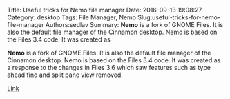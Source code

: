 Title: Useful tricks for Nemo file manager
Date: 2016-09-13 19:08:27
Category: desktop
Tags: File Manager, Nemo
Slug:useful-tricks-for-nemo-file-manager
Authors:sedlav
Summary: **Nemo** is a fork of GNOME Files. It is also the default file manager of the Cinnamon desktop. Nemo is based on the Files 3.4 code. It was created as

**Nemo** is a fork of GNOME Files. It is also the default file manager of the Cinnamon desktop. Nemo is based on the Files 3.4 code. It was created as a response to the changes in Files 3.6 which saw features such as type ahead find and split pane view removed.

[Link](https://wiki.archlinux.org/index.php/Nemo)
